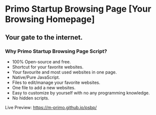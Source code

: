 # Primo Startup Browsing Page [Your Browsing Homepage]
## Your gate to the internet.

### Why Primo Startup Browsing Page Script?
- 100% Open-source and free.
- Shortcut for your favorite websites.
- Your favourite and most used websites in one page.
- Native/Pure JavaScript.
- Files to edit/manage your favorite websites.
- One file to add a new websites.
- Easy to customize by yourself with no any programming knowledge.
- No hidden scripts.

Live Preview:
https://m-primo.github.io/psbp/
